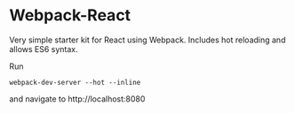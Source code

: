# Webpack-React

Very simple starter kit for React using Webpack. Includes hot reloading and allows ES6 syntax.

Run 

```
webpack-dev-server --hot --inline
```

and navigate to http://localhost:8080

